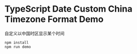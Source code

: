 TypeScript Date Custom China Timezone Format Demo
===========================

自定义以中国时区显示某个时间

```
npm install
npm run demo
```

